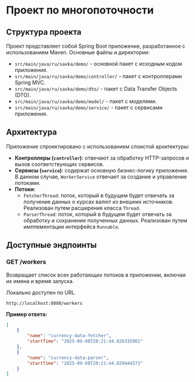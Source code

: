 # Проект по многопоточности

## Структура проекта

Проект представляет собой Spring Boot приложение, разработанное с использованием Maven. Основные файлы и директории:

- `src/main/java/ru/savka/demo/` - основной пакет с исходным кодом приложения.
- `src/main/java/ru/savka/demo/controller/` - пакет с контроллерами Spring MVC.
- `src/main/java/ru/savka/demo/dto/` - пакет с Data Transfer Objects (DTO).
- `src/main/java/ru/savka/demo/model/` - пакет с моделями.
- `src/main/java/ru/savka/demo/service/` - пакет с сервисами приложения.

## Архитектура

Приложение спроектировано с использованием слоистой архитектуры:

- **Контроллеры (`controller`)**: отвечают за обработку HTTP-запросов и вызов соответствующих сервисов.
- **Сервисы (`service`)**: содержат основную бизнес-логику приложения. В данном случае, `WorkerService` отвечает за создание и управление потоками.
- **Потоки**: 
    - `FetcherThread`: поток, который в будущем будет отвечать за получение данных о курсах валют из внешних источников. Реализован путем расширения класса `Thread`.
    - `ParserThread`: поток, который в будущем будет отвечать за обработку и сохранение полученных данных. Реализован путем имплементации интерфейса `Runnable`.

## Доступные эндпоинты

### GET /workers

Возвращает список всех работающих потоков в приложении, включая их имена и время запуска.

Локально доступен по URL
```
http://localhost:8080/workers
```

**Пример ответа:**

```json
[
    {
        "name": "currency-data-fetcher",
        "startTime": "2025-09-08T20:21:44.826335901"
    },
    {
        "name": "currency-data-parser",
        "startTime": "2025-09-08T20:21:44.829444573"
    }
]
```
